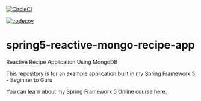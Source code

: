[![CircleCI](https://circleci.com/gh/kawaleck/spring5-reactive-mongo-recipe-app.svg?style=svg)](https://circleci.com/gh/kawaleck/spring5-reactive-mongo-recipe-app)

[![codecov](https://codecov.io/gh/kawaleck/spring5-reactive-mongo-recipe-app/branch/master/graph/badge.svg)](https://codecov.io/gh/kawaleck/spring5-reactive-mongo-recipe-app)


# spring5-reactive-mongo-recipe-app
Reactive Recipe Application Using MongoDB

This repository is for an example application built in my Spring Framework 5 - Beginner to Guru

You can learn about my Spring Framework 5 Online course [here.](http://courses.springframework.guru/p/spring-framework-5-begginer-to-guru/?product_id=363173)